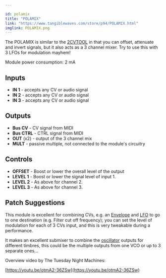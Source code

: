 ```yaml
---

id: polamix
title: "POLAMIX"
link: "https://www.tangiblewaves.com/store/p94/POLAMIX.html"
imglink: POLAMIX.png
---
```





The POLAMIX is similar to the [2CVTOOL](https://wiki.aemodular.com/pmwiki.php/AeManual/2CVTOOL) in that you can offset, attenuate and invert signals, but it also acts as a 3 channel mixer. Try to use this with 3 LFOs for modulation mayhem!

Module power consumption: 2 mA

## Inputs

*   **IN 1** - accepts any CV or audio signal
*   **IN 2** - accepts any CV or audio signal
*   **IN 3** - accepts any CV or audio signal

## Outputs

*   **Bus CV** - CV signal from MIDI
*   **Bus CTRL** - CTRL signal from MIDI
*   **OUT** (x2) - output of the 3 channel mix
*   **MULT** - passive multiple, not connected to the module's circuitry

## Controls

*   **OFFSET** - Boost or lower the overall level of the output
*   **LEVEL 1** - Boost or lower the signal level of input 1.
*   **LEVEL 2** - As above for channel 2.
*   **LEVEL 3** - As above for channel 3.

## Patch Suggestions

This module is excellent for combining CVs, e.g. an [Envelope](https://wiki.aemodular.com/pmwiki.php/AeManual/ADSR) and [LFO](https://wiki.aemodular.com/pmwiki.php/AeManual/2LFO) to go to one destination (e.g. Filter cut off frequency); you can set the level of modulation for each of 3 CVs input, and this is very tweakable during a performance.

It makes an excellent submixer to combine the [oscillator](https://wiki.aemodular.com/pmwiki.php/AeManual/2OSCD) outputs for different timbres, this could be the multiple outputs from one VCO or up to 3 separate ones...

Overview video by The Tuesday Night Machines:

[https://youtu.be/otmA2-36ZSw](https://youtu.be/otmA2-36ZSw)





